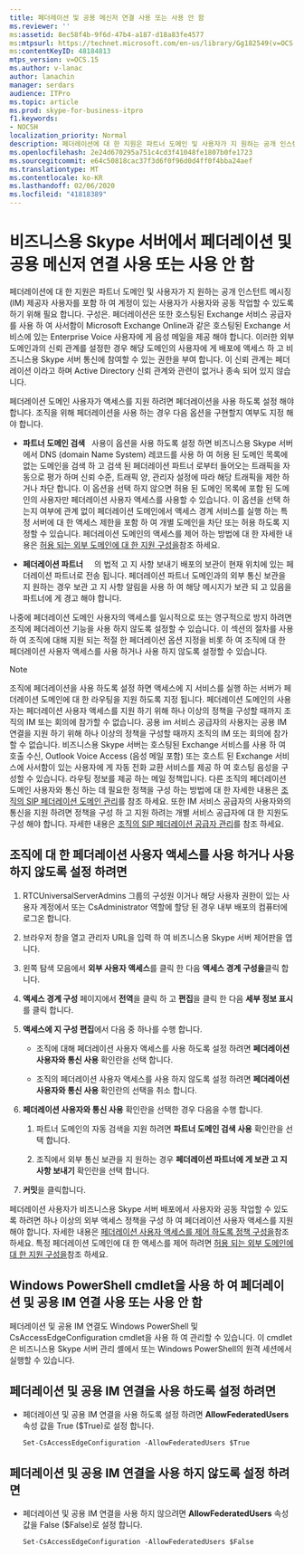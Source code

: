```yaml
---
title: 페더레이션 및 공용 메신저 연결 사용 또는 사용 안 함
ms.reviewer: ''
ms:assetid: 8ec58f4b-9f6d-47b4-a187-d18a83fe4577
ms:mtpsurl: https://technet.microsoft.com/en-us/library/Gg182549(v=OCS.15)
ms:contentKeyID: 48184813
mtps_version: v=OCS.15
ms.author: v-lanac
author: lanachin
manager: serdars
audience: ITPro
ms.topic: article
ms.prod: skype-for-business-itpro
f1.keywords:
- NOCSH
localization_priority: Normal
description: 페더레이션에 대 한 지원은 파트너 도메인 및 사용자가 지 원하는 공개 인스턴트 메시징 (IM) 제공자 사용자를 포함 하 여 계정이 있는 사용자가 사용자와 공동 작업할 수 있도록 하기 위해 필요 합니다. 구성은.
ms.openlocfilehash: 2e24d670295a751c4cd3f41048fe1807b0fe1723
ms.sourcegitcommit: e64c50818cac37f3d6f0f96d0d4ff0f4bba24aef
ms.translationtype: MT
ms.contentlocale: ko-KR
ms.lasthandoff: 02/06/2020
ms.locfileid: "41818389"
---
```

# <a name="enable-or-disable-federation-and-public-im-connectivity-in-skype-for-business-server"></a>비즈니스용 Skype 서버에서 페더레이션 및 공용 메신저 연결 사용 또는 사용 안 함

페더레이션에 대 한 지원은 파트너 도메인 및 사용자가 지 원하는 공개 인스턴트 메시징 (IM) 제공자 사용자를 포함 하 여 계정이 있는 사용자가 사용자와 공동 작업할 수 있도록 하기 위해 필요 합니다. 구성은. 페더레이션은 또한 호스팅된 Exchange 서비스 공급자를 사용 하 여 사서함이 Microsoft Exchange Online과 같은 호스팅된 Exchange 서비스에 있는 Enterprise Voice 사용자에 게 음성 메일을 제공 해야 합니다. 이러한 외부 도메인과의 신뢰 관계를 설정한 경우 해당 도메인의 사용자에 게 배포에 액세스 하 고 비즈니스용 Skype 서버 통신에 참여할 수 있는 권한을 부여 합니다. 이 신뢰 관계는 페더레이션 이라고 하며 Active Directory 신뢰 관계와 관련이 없거나 종속 되어 있지 않습니다.

페더레이션 도메인 사용자가 액세스를 지원 하려면 페더레이션을 사용 하도록 설정 해야 합니다. 조직을 위해 페더레이션을 사용 하는 경우 다음 옵션을 구현할지 여부도 지정 해야 합니다.

  - **파트너 도메인 검색**   사용이 옵션을 사용 하도록 설정 하면 비즈니스용 Skype 서버에서 DNS (domain Name System) 레코드를 사용 하 여 허용 된 도메인 목록에 없는 도메인을 검색 하 고 검색 된 페더레이션 파트너 로부터 들어오는 트래픽을 자동으로 평가 하며 신뢰 수준, 트래픽 양, 관리자 설정에 따라 해당 트래픽을 제한 하거나 차단 합니다. 이 옵션을 선택 하지 않으면 허용 된 도메인 목록에 포함 된 도메인의 사용자만 페더레이션 사용자 액세스를 사용할 수 있습니다. 이 옵션을 선택 하는지 여부에 관계 없이 페더레이션 도메인에서 액세스 경계 서비스를 실행 하는 특정 서버에 대 한 액세스 제한을 포함 하 여 개별 도메인을 차단 또는 허용 하도록 지정할 수 있습니다. 페더레이션 도메인의 액세스를 제어 하는 방법에 대 한 자세한 내용은 [허용 되는 외부 도메인에 대 한 지원 구성을](../sip-domains/manage-sip-federated-domains-for-your-organization.md#configure-support-for-allowed-external-domains-in-skype-for-business-server)참조 하세요.

  - **페더레이션 파트너**     의 법적 고 지 사항 보내기 배포의 보관이 현재 위치에 있는 페더레이션 파트너로 전송 됩니다. 페더레이션 파트너 도메인과의 외부 통신 보관을 지 원하는 경우 보관 고 지 사항 알림을 사용 하 여 해당 메시지가 보관 되 고 있음을 파트너에 게 경고 해야 합니다.

나중에 페더레이션 도메인 사용자의 액세스를 일시적으로 또는 영구적으로 방지 하려면 조직에 페더레이션 기능을 사용 하지 않도록 설정할 수 있습니다. 이 섹션의 절차를 사용 하 여 조직에 대해 지원 되는 적절 한 페더레이션 옵션 지정을 비롯 하 여 조직에 대 한 페더레이션 사용자 액세스를 사용 하거나 사용 하지 않도록 설정할 수 있습니다.

> [!NOTE]  
> 조직에 페더레이션을 사용 하도록 설정 하면 액세스에 지 서비스를 실행 하는 서버가 페더레이션 도메인에 대 한 라우팅을 지원 하도록 지정 됩니다. 페더레이션 도메인의 사용자는 페더레이션 사용자 액세스를 지원 하기 위해 하나 이상의 정책을 구성할 때까지 조직의 IM 또는 회의에 참가할 수 없습니다. 공용 im 서비스 공급자의 사용자는 공용 IM 연결을 지원 하기 위해 하나 이상의 정책을 구성할 때까지 조직의 IM 또는 회의에 참가할 수 없습니다. 비즈니스용 Skype 서버는 호스팅된 Exchange 서비스를 사용 하 여 호출 수신, Outlook Voice Access (음성 메일 포함) 또는 호스트 된 Exchange 서비스에 사서함이 있는 사용자에 게 자동 전화 교환 서비스를 제공 하 여 호스팅 음성을 구성할 수 있습니다. 라우팅 정보를 제공 하는 메일 정책입니다. 다른 조직의 페더레이션 도메인 사용자와 통신 하는 데 필요한 정책을 구성 하는 방법에 대 한 자세한 내용은 [조직의 SIP 페더레이션 도메인 관리](../sip-domains/manage-sip-federated-domains-for-your-organization.md)를 참조 하세요. 또한 IM 서비스 공급자의 사용자와의 통신을 지원 하려면 정책을 구성 하 고 지원 하려는 개별 서비스 공급자에 대 한 지원도 구성 해야 합니다. 자세한 내용은 [조직의 SIP 페더레이션 공급자 관리](../sip-providers/manage-sip-federated-providers-for-your-organization.md)를 참조 하세요.


## <a name="to-enable-or-disable-federated-user-access-for-your-organization"></a>조직에 대 한 페더레이션 사용자 액세스를 사용 하거나 사용 하지 않도록 설정 하려면

1.  RTCUniversalServerAdmins 그룹의 구성원 이거나 해당 사용자 권한이 있는 사용자 계정에서 또는 CsAdministrator 역할에 할당 된 경우 내부 배포의 컴퓨터에 로그온 합니다.

2.  브라우저 창을 열고 관리자 URL을 입력 하 여 비즈니스용 Skype 서버 제어판을 엽니다. 

3.  왼쪽 탐색 모음에서 **외부 사용자 액세스**를 클릭 한 다음 **액세스 경계 구성을**클릭 합니다.

4.  **액세스 경계 구성** 페이지에서 **전역**을 클릭 하 고 **편집**을 클릭 한 다음 **세부 정보 표시**를 클릭 합니다.

5.  **액세스에 지 구성 편집**에서 다음 중 하나를 수행 합니다.
    
      - 조직에 대해 페더레이션 사용자 액세스를 사용 하도록 설정 하려면 **페더레이션 사용자와 통신 사용** 확인란을 선택 합니다.
    
      - 조직의 페더레이션 사용자 액세스를 사용 하지 않도록 설정 하려면 **페더레이션 사용자와 통신 사용** 확인란의 선택을 취소 합니다.

6.  **페더레이션 사용자와 통신 사용** 확인란을 선택한 경우 다음을 수행 합니다.
    
    1.  파트너 도메인의 자동 검색을 지원 하려면 **파트너 도메인 검색 사용** 확인란을 선택 합니다.
    
    2.  조직에서 외부 통신 보관을 지 원하는 경우 **페더레이션 파트너에 게 보관 고 지 사항 보내기** 확인란을 선택 합니다.

7.  **커밋**을 클릭합니다.

페더레이션 사용자가 비즈니스용 Skype 서버 배포에서 사용자와 공동 작업할 수 있도록 하려면 하나 이상의 외부 액세스 정책을 구성 하 여 페더레이션 사용자 액세스를 지원 해야 합니다. 자세한 내용은 [페더레이션 사용자 액세스를 제어 하도록 정책 구성을](../external-access-policies/configure-policies-to-control-federated-user-access.md)참조 하세요. 특정 페더레이션 도메인에 대 한 액세스를 제어 하려면 [허용 되는 외부 도메인에 대 한 지원 구성을](../sip-domains/manage-sip-federated-domains-for-your-organization.md#configure-support-for-allowed-external-domains-in-skype-for-business-server)참조 하세요.


## <a name="enabling-or-disabling-federation-and-public-im-connectivity-by-using-windows-powershell-cmdlets"></a>Windows PowerShell cmdlet을 사용 하 여 페더레이션 및 공용 IM 연결 사용 또는 사용 안 함

페더레이션 및 공용 IM 연결도 Windows PowerShell 및 CsAccessEdgeConfiguration cmdlet을 사용 하 여 관리할 수 있습니다. 이 cmdlet은 비즈니스용 Skype 서버 관리 셸에서 또는 Windows PowerShell의 원격 세션에서 실행할 수 있습니다. 

## <a name="to-enable-federation-and-public-im-connectivity"></a>페더레이션 및 공용 IM 연결을 사용 하도록 설정 하려면

  - 페더레이션 및 공용 IM 연결을 사용 하도록 설정 하려면 **AllowFederatedUsers** 속성 값을 True ($True)로 설정 합니다.
    
        Set-CsAccessEdgeConfiguration -AllowFederatedUsers $True



## <a name="to-disable-federation-and-public-im-connectivity"></a>페더레이션 및 공용 IM 연결을 사용 하지 않도록 설정 하려면

  - 페더레이션 및 공용 IM 연결을 사용 하지 않으려면 **AllowFederatedUsers** 속성 값을 False ($False)로 설정 합니다.
    
        Set-CsAccessEdgeConfiguration -AllowFederatedUsers $False

